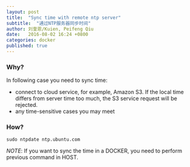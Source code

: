 ```yaml
---
layout: post
title:  "Sync time with remote ntp server"
subtitle:  "通过NTP服务器同步时间"
author: 刘奎恩/Kuien, Peifeng Qiu
date:   2016-08-02 16:24 +0800
categories: docker 
published: true
---
```


### Why?

In following case you need to sync time:

* connect to cloud service, for example, Amazon S3. If the local time differs from server time too much, the S3 service request will be rejected.
* any time-sensitive cases you may meet 

### How?

    sudo ntpdate ntp.ubuntu.com

_NOTE_: If you want to sync the time in a DOCKER, you need to perform previous command in HOST.

